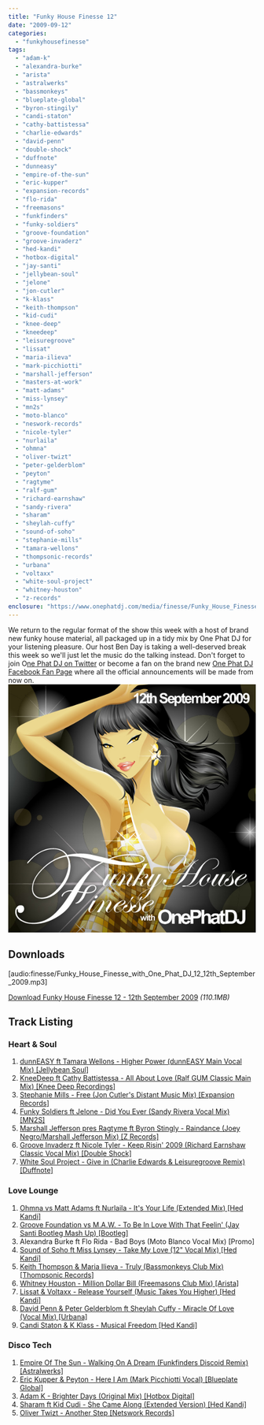 ```yaml
---
title: "Funky House Finesse 12"
date: "2009-09-12"
categories: 
  - "funkyhousefinesse"
tags: 
  - "adam-k"
  - "alexandra-burke"
  - "arista"
  - "astralwerks"
  - "bassmonkeys"
  - "blueplate-global"
  - "byron-stingily"
  - "candi-staton"
  - "cathy-battistessa"
  - "charlie-edwards"
  - "david-penn"
  - "double-shock"
  - "duffnote"
  - "dunneasy"
  - "empire-of-the-sun"
  - "eric-kupper"
  - "expansion-records"
  - "flo-rida"
  - "freemasons"
  - "funkfinders"
  - "funky-soldiers"
  - "groove-foundation"
  - "groove-invaderz"
  - "hed-kandi"
  - "hotbox-digital"
  - "jay-santi"
  - "jellybean-soul"
  - "jelone"
  - "jon-cutler"
  - "k-klass"
  - "keith-thompson"
  - "kid-cudi"
  - "knee-deep"
  - "kneedeep"
  - "leisuregroove"
  - "lissat"
  - "maria-ilieva"
  - "mark-picchiotti"
  - "marshall-jefferson"
  - "masters-at-work"
  - "matt-adams"
  - "miss-lynsey"
  - "mn2s"
  - "moto-blanco"
  - "neswork-records"
  - "nicole-tyler"
  - "nurlaila"
  - "ohmna"
  - "oliver-twizt"
  - "peter-gelderblom"
  - "peyton"
  - "ragtyme"
  - "ralf-gum"
  - "richard-earnshaw"
  - "sandy-rivera"
  - "sharam"
  - "sheylah-cuffy"
  - "sound-of-soho"
  - "stephanie-mills"
  - "tamara-wellons"
  - "thompsonic-records"
  - "urbana"
  - "voltaxx"
  - "white-soul-project"
  - "whitney-houston"
  - "z-records"
enclosure: "https://www.onephatdj.com/media/finesse/Funky_House_Finesse_with_One_Phat_DJ_12_12th_September_2009.mp3 115404720 audio/mpeg "
---
```


We return to the regular format of the show this week with a host of brand new funky house material, all packaged up in a tidy mix by One Phat DJ for your listening pleasure. Our host Ben Day is taking a well-deserved break this week so we'll just let the music do the talking instead. Don't forget to join O[ne Phat DJ on Twitter](https://twitter.com/onephatdj) or become a fan on the brand new [One Phat DJ Facebook Fan Page](https://www.facebook.com/pages/One-Phat-DJ/126293600841) where all the official announcements will be made from now on. [![Funky House Finesse 12 - 12th September 2009](images/Funky_House_Finesse_12_12th_September_2009.jpg)](https://onephatdj.com/download/14)

## Downloads

\[audio:finesse/Funky\_House\_Finesse\_with\_One\_Phat\_DJ\_12\_12th\_September\_2009.mp3\]

[Download Funky House Finesse 12 - 12th September 2009](https://onephatdj.com/download/14) _(110.1MB)_

## Track Listing

### Heart & Soul

1. [dunnEASY ft Tamara Wellons - Higher Power (dunnEASY Main Vocal Mix) \[Jellybean Soul\]](https://www.traxsource.com/index.php?act=show&fc=tpage&cr=titles&cv=39130)
2. [KneeDeep ft Cathy Battistessa - All About Love (Ralf GUM Classic Main Mix) \[Knee Deep Recordings\]](https://www.trackitdown.net/genre/house/track/1435736.html)
3. [Stephanie Mills - Free (Jon Cutler's Distant Music Mix) \[Expansion Records\]](https://www.amazon.co.uk/gp/product/B002HTRKHI?ie=UTF8&tag=onephatdj-21&linkCode=as2&camp=1634&creative=19450&creativeASIN=B002HTRKHI)
4. [Funky Soldiers ft Jelone - Did You Ever (Sandy Rivera Vocal Mix) \[MN2S\]](https://www.trackitdown.net/genre/house/track/1428523.html)
5. [Marshall Jefferson pres Ragtyme ft Byron Stingly - Raindance (Joey Negro/Marshall Jefferson Mix) \[Z Records\]](https://www.traxsource.com/index.php?act=show&fc=tpage&cr=titles&cv=37210)
6. [Groove Invaderz ft Nicole Tyler - Keep Risin' 2009 (Richard Earnshaw Classic Vocal Mix) \[Double Shock\]](https://www.traxsource.com/index.php?act=show&fc=tpage&cr=titles&cv=38898)
7. [White Soul Project - Give in (Charlie Edwards & Leisuregroove Remix) \[Duffnote\]](https://www.trackitdown.net/genre/house/track/1440052.html)

### Love Lounge

1. [Ohmna vs Matt Adams ft Nurlaila - It's Your Life (Extended Mix) \[Hed Kandi\]](https://www.trackitdown.net/genre/house/track/1300073.html)
2. [Groove Foundation vs M.A.W. - To Be In Love With That Feelin' (Jay Santi Bootleg Mash Up) \[Bootleg\]](https://ww.jaysanti.com/)
3. Alexandra Burke ft Flo Rida - Bad Boys (Moto Blanco Vocal Mix) \[Promo\]
4. [Sound of Soho ft Miss Lynsey - Take My Love (12" Vocal Mix) \[Hed Kandi\]](https://www.amazon.co.uk/gp/product/B002LP09QM?ie=UTF8&tag=onephatdj-21&linkCode=as2&camp=1634&creative=19450&creativeASIN=B002LP09QM)
5. [Keith Thompson & Maria Ilieva - Truly (Bassmonkeys Club Mix) \[Thompsonic Records\]](https://www.thompsonicrecordings.com/)
6. [Whitney Houston - Million Dollar Bill (Freemasons Club Mix) \[Arista\]](https://www.amazon.com/Million-Dollar-Bill-Freemasons-Club/dp/B002NHBJQW)
7. [Lissat & Voltaxx - Release Yourself (Music Takes You Higher) \[Hed Kandi\]](https://www.amazon.co.uk/gp/product/B002LP22X0?ie=UTF8&tag=onephatdj-21&linkCode=as2&camp=1634&creative=19450&creativeASIN=B002LP22X0)
8. [David Penn & Peter Gelderblom ft Sheylah Cuffy - Miracle Of Love (Vocal Mix) \[Urbana\]](https://www.amazon.co.uk/gp/product/B002LP0A84?ie=UTF8&tag=onephatdj-21&linkCode=as2&camp=1634&creative=19450&creativeASIN=B002LP0A84)
9. [Candi Staton & K Klass - Musical Freedom \[Hed Kandi\]](https://www.amazon.co.uk/gp/product/B002LP5UDY?ie=UTF8&tag=onephatdj-21&linkCode=as2&camp=1634&creative=19450&creativeASIN=B002LP5UDY)

### Disco Tech

1. [Empire Of The Sun - Walking On A Dream (Funkfinders Discoid Remix) \[Astralwerks\]](https://www.djcruze.co.uk/cms/2008/11/04/empire-of-the-sun-walking-on-a-dream-funkfinders-discoid-remix/)
2. [Eric Kupper & Peyton - Here I Am (Mark Picchiotti Vocal) \[Blueplate Global\]](https://www.traxsource.com/index.php?act=show&fc=tpage&cr=titles&cv=36448)
3. [Adam K - Brighter Days (Original Mix) \[Hotbox Digital\]](https://www.trackpot.com/track/35601/)
4. [Sharam ft Kid Cudi - She Came Along (Extended Version) \[Hed Kandi\]](https://www.amazon.co.uk/gp/product/B002LP09ZS?ie=UTF8&tag=onephatdj-21&linkCode=as2&camp=1634&creative=19450&creativeASIN=B002LP09ZS)
5. [Oliver Twizt - Another Step \[Netswork Records\]](https://onephatdj.trackitdown.net/track/1201447.html)
